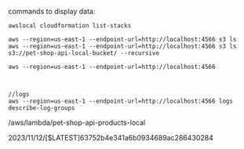 commands to display data:

```
awslocal cloudformation list-stacks

aws --region=us-east-1 --endpoint-url=http://localhost:4566 s3 ls
aws --region=us-east-1 --endpoint-url=http://localhost:4566 s3 ls s3://pet-shop-api-local-bucket/ --recursive

aws --region=us-east-1 --endpoint-url=http://localhost:4566



//logs
aws --region=us-east-1 --endpoint-url=http://localhost:4566 logs describe-log-groups

```


/aws/lambda/pet-shop-api-products-local

2023/11/12/[$LATEST]63752b4e341a6b0934689ac286430284

